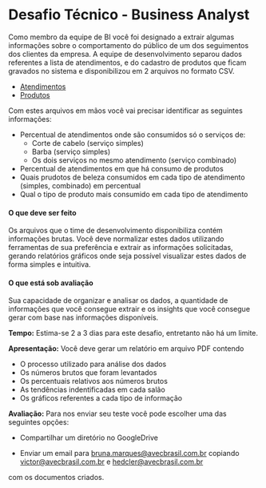 # Desafio Técnico - Business Analyst

Como membro da equipe de BI você foi designado a extrair algumas informações sobre o comportamento do público de um dos seguimentos dos clientes da empresa. A equipe de desenvolvimento separou dados referentes a lista de atendimentos, e do cadastro de produtos que ficam gravados no sistema e disponibilizou em 2 arquivos no formato CSV. 

- [Atendimentos](./data/atendimentos.csv)
- [Produtos](./data/produtos_barbearias.csv)

Com estes arquivos em mãos você vai precisar identificar as seguintes informações:

- Percentual de atendimentos onde são consumidos só o serviços de:
	- Corte de cabelo (serviço simples)
	- Barba  (serviço simples)
	- Os dois serviços no mesmo atendimento  (serviço combinado)
- Percentual de atendimentos em que há consumo de produtos
- Quais prudotos de beleza consumidos em cada tipo de atendimento (simples, combinado) em percentual
- Qual o tipo de produto mais consumido em cada tipo de atendimento

#### O que deve ser feito

Os arquivos que o time de desenvolvimento disponibiliza contém informações brutas. Você deve normalizar estes dados utilizando ferramentas de sua preferência e extrair as informações solicitadas, gerando relatórios gráficos onde seja possível visualizar estes dados de forma simples e intuitiva.

#### O que está sob avaliação

Sua capacidade de organizar e analisar os dados, a quantidade de informações que você consegue extrair e os insights que você consegue gerar com base nas informações disponíveis.

**Tempo:**  Estima-se 2 a 3 dias para este desafio, entretanto não há um limite.

**Apresentação:** Você deve gerar um relatório em arquivo PDF contendo

- O processo utilizado para análise dos dados
- Os números brutos que foram levantados
- Os percentuais relativos aos números brutos
- As tendências indentificadas em cada salão
- Os gráficos referentes a cada tipo de informação

**Avaliação:** Para nos enviar seu teste você pode escolher uma das seguintes opções:

- Compartilhar um diretório no GoogleDrive

- Enviar um email para bruna.marques@avecbrasil.com.br copiando victor@avecbrasil.com.br e hedcler@avecbrasil.com.br

com os documentos criados.
